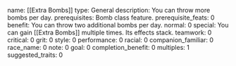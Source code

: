 name: [[Extra Bombs]]
type: General
description: You can throw more bombs per day.
prerequisites: Bomb class feature.
prerequisite_feats: 0
benefit: You can throw two additional bombs per day.
normal: 0
special: You can gain [[Extra Bombs]] multiple times. Its effects stack.
teamwork: 0
critical: 0
grit: 0
style: 0
performance: 0
racial: 0
companion_familiar: 0
race_name: 0
note: 0
goal: 0
completion_benefit: 0
multiples: 1
suggested_traits: 0
